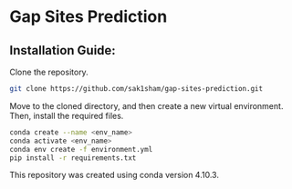 # Gap Sites Prediction

## Installation Guide:
Clone the repository.
```bash
git clone https://github.com/sak1sham/gap-sites-prediction.git
```
Move to the cloned directory, and then create a new virtual environment. Then, install the required files.
```bash
conda create --name <env_name>
conda activate <env_name>
conda env create -f environment.yml
pip install -r requirements.txt
```
This repository was created using conda version 4.10.3.